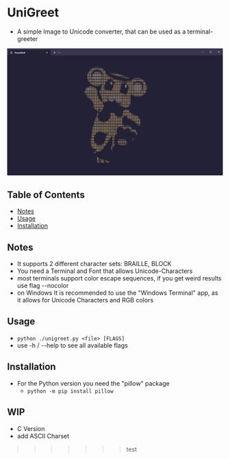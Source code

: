 # UniGreet
* A simple Image to Unicode converter, that can be used as a terminal-greeter

<p align="center">
    <img src="Screens/preview.gif" alt="preview_gif" />
</p>

## Table of Contents
* [Notes](#Notes)
* [Usage](#Usage)
* [Installation](#Installation)

## Notes
* It supports 2 different character sets: BRAILLE, BLOCK
* You need a Terminal and Font that allows Unicode-Characters
* most terminals support color escape sequences, if you get weird results use flag --nocolor
* on Windows It is recommended to use the "Windows Terminal" app, as it allows for Unicode Characters and RGB colors

## Usage
* ``python ./unigreet.py <file> [FLAGS]``
* use -h / --help to see all available flags

## Installation
* For the Python version you need the "pillow" package
    * ``python -m pip install pillow``

## WIP
* C Version
* add ASCII Charset
>>>>>>> test
